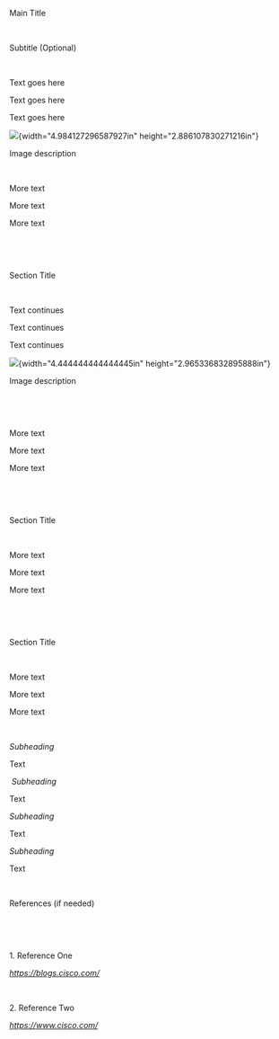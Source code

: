 Main Title

 

Subtitle (Optional)

 

Text goes here

Text goes here

Text goes here

![](media/image1.jpeg){width="4.984127296587927in"
height="2.886107830271216in"}

Image description

 

More text

More text

More text

 

 

Section Title

 

Text continues

Text continues

Text continues

![](media/image2.jpeg){width="4.444444444444445in"
height="2.965336832895888in"}

Image description

 

 

More text

More text

More text

 

 

Section Title

 

More text

More text

More text

 

 

Section Title

 

More text

More text

More text

 

*Subheading*

Text

 *Subheading*

Text

*Subheading*

Text

*Subheading*

Text

 

References (if needed)

 

 

1\. Reference One

*https://blogs.cisco.com/*

 

2\. Reference Two

*https://www.cisco.com/*
